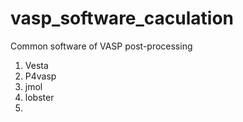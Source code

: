 # vasp_software_caculation
Common software of VASP post-processing
1. Vesta
2. P4vasp
3. jmol
4. lobster
5. 
